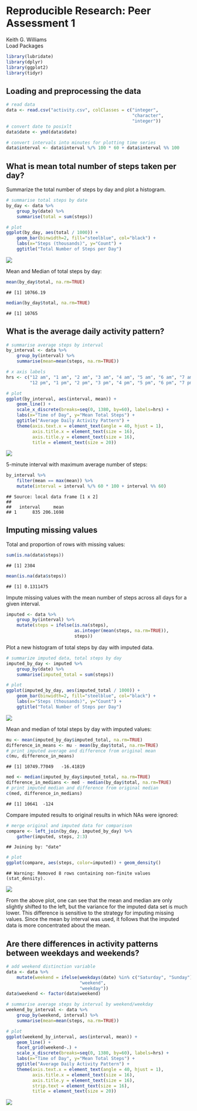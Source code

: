 # Reproducible Research: Peer Assessment 1
Keith G. Williams  
Load Packages

```r
library(lubridate)
library(dplyr)
library(ggplot2)
library(tidyr)
```
## Loading and preprocessing the data

```r
# read data
data <- read.csv("activity.csv", colClasses = c("integer", 
                                                "character", 
                                                "integer"))
# convert date to posixlt
data$date <- ymd(data$date)

# convert intervals into minutes for plotting time series
data$interval <- data$interval %/% 100 * 60 + data$interval %% 100
```

## What is mean total number of steps taken per day?

Summarize the total number of steps by day and plot a histogram.

```r
# summarise total steps by date
by_day <- data %>% 
    group_by(date) %>% 
    summarise(total = sum(steps))

# plot
ggplot(by_day, aes(total / 1000)) + 
    geom_bar(binwidth=2, fill="steelblue", col="black") + 
    labs(x="Steps (thousands)", y="Count") + 
    ggtitle("Total Number of Steps per Day")
```

![](PA1_template_files/figure-html/unnamed-chunk-3-1.png) 

Mean and Median of total steps by day:

```r
mean(by_day$total, na.rm=TRUE)
```

```
## [1] 10766.19
```

```r
median(by_day$total, na.rm=TRUE)
```

```
## [1] 10765
```

## What is the average daily activity pattern?

```r
# summarise average steps by interval
by_interval <- data %>% 
    group_by(interval) %>% 
    summarise(mean=mean(steps, na.rm=TRUE))

# x axis labels
hrs <- c("12 am", "1 am", "2 am", "3 am", "4 am", "5 am", "6 am", "7 am", "8 am", "9 am", "10 am", "11 am", 
         "12 pm", "1 pm", "2 pm", "3 pm", "4 pm", "5 pm", "6 pm", "7 pm", "8 pm", "9 pm", "10 pm", "11 pm")

# plot
ggplot(by_interval, aes(interval, mean)) + 
    geom_line() + 
    scale_x_discrete(breaks=seq(0, 1380, by=60), labels=hrs) + 
    labs(x="Time of Day", y="Mean Total Steps") + 
    ggtitle("Average Daily Activity Pattern") + 
    theme(axis.text.x = element_text(angle = 40, hjust = 1), 
          axis.title.x = element_text(size = 16), 
          axis.title.y = element_text(size = 16), 
          title = element_text(size = 20))
```

![](PA1_template_files/figure-html/unnamed-chunk-5-1.png) 

5-minute interval with maximum average number of steps:

```r
by_interval %>% 
    filter(mean == max(mean)) %>% 
    mutate(interval = interval %/% 60 * 100 + interval %% 60)
```

```
## Source: local data frame [1 x 2]
## 
##   interval     mean
## 1      835 206.1698
```

## Imputing missing values
Total and proportion of rows with missing values:

```r
sum(is.na(data$steps))
```

```
## [1] 2304
```

```r
mean(is.na(data$steps))
```

```
## [1] 0.1311475
```

Impute missing values with the mean number of steps across all days for a given interval.

```r
imputed <- data %>% 
    group_by(interval) %>% 
    mutate(steps = ifelse(is.na(steps), 
                          as.integer(mean(steps, na.rm=TRUE)), 
                          steps))
```

Plot a new histogram of total steps by day with imputed data.

```r
# summarize imputed data, total steps by day
imputed_by_day <- imputed %>% 
    group_by(date) %>% 
    summarise(imputed_total = sum(steps))

# plot
ggplot(imputed_by_day, aes(imputed_total / 1000)) + 
    geom_bar(binwidth=2, fill="steelblue", col="black") + 
    labs(x="Steps (thousands)", y="Count") + 
    ggtitle("Total Number of Steps per Day")
```

![](PA1_template_files/figure-html/unnamed-chunk-9-1.png) 

Mean and median of total steps by day with imputed values:

```r
mu <- mean(imputed_by_day$imputed_total, na.rm=TRUE)
difference_in_means <- mu - mean(by_day$total, na.rm=TRUE)
# print imputed average and difference from original mean
c(mu, difference_in_means)
```

```
## [1] 10749.77049   -16.41819
```

```r
med <- median(imputed_by_day$imputed_total, na.rm=TRUE)
difference_in_medians <- med - median(by_day$total, na.rm=TRUE)
# print imputed median and difference from original median
c(med, difference_in_medians)
```

```
## [1] 10641  -124
```

Compare imputed results to original results in which NAs were ignored:

```r
# merge original and imputed data for comparison
compare <- left_join(by_day, imputed_by_day) %>%
    gather(imputed, steps, 2:3)
```

```
## Joining by: "date"
```

```r
# plot
ggplot(compare, aes(steps, color=imputed)) + geom_density()
```

```
## Warning: Removed 8 rows containing non-finite values (stat_density).
```

![](PA1_template_files/figure-html/unnamed-chunk-11-1.png) 

From the above plot, one can see that the mean and median are only slightly shifted to the left, but the variance for the imputed data set is much lower.  This difference is sensitive to the strategy for imputing missing values.  Since the mean by interval was used, it follows that the imputed data is more concentrated about the mean.

## Are there differences in activity patterns between weekdays and weekends?

```r
# add weekend distinction variable
data <- data %>% 
    mutate(weekend = ifelse(weekdays(date) %in% c("Saturday", "Sunday"),
                            "weekend", 
                            "weekday"))
data$weekend <- factor(data$weekend)

# summarise average steps by interval by weekend/weekday
weekend_by_interval <- data %>% 
    group_by(weekend, interval) %>% 
    summarise(mean=mean(steps, na.rm=TRUE))

# plot
ggplot(weekend_by_interval, aes(interval, mean)) + 
    geom_line() + 
    facet_grid(weekend~.) +
    scale_x_discrete(breaks=seq(0, 1380, by=60), labels=hrs) + 
    labs(x="Time of Day", y="Mean Total Steps") + 
    ggtitle("Average Daily Activity Pattern") + 
    theme(axis.text.x = element_text(angle = 40, hjust = 1), 
          axis.title.x = element_text(size = 16), 
          axis.title.y = element_text(size = 16),
          strip.text = element_text(size = 16),
          title = element_text(size = 20))
```

![](PA1_template_files/figure-html/unnamed-chunk-12-1.png) 
